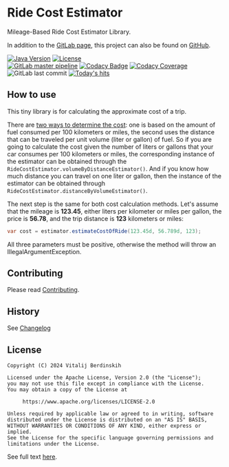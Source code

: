 # Ride Cost Estimator

Mileage-Based Ride Cost Estimator Library.

In addition to the [GitLab page][gl-project], this project can also be found on [GitHub][gh-project].

[![Java Version][java-version]][jdk-download]
[![License][license-badge]][license-link]  
[![GitLab master pipeline][gitlab-master-pipeline]][gitlab-master-pipeline-link]
[![Codacy Badge][codacy-badge]][codacy-badge-link]
[![Codacy Coverage][codacy-coverage]][codacy-coverage-link]
![GitLab last commit][gitlab-last-commit]
[![Today's hits][today-hits]][today-hits-link]

## How to use

This tiny library is for calculating the approximate cost of a trip.

There are [two ways to determine the cost][fuel-economy]: one is based on the amount of fuel consumed per 100 kilometers
or miles, the second uses the distance that can be traveled per unit volume (liter or gallon) of fuel. So if you are
going to calculate the cost given the number of liters or gallons that your car consumes per 100 kilometers or miles,
the corresponding instance of the estimator can be obtained through the `RideCostEstimator.volumeByDistanceEstimator()`.
And if you know how much distance you can travel on one liter or gallon, then the instance of the estimator can
be obtained through `RideCostEstimator.distanceByVolumeEstimator()`.

The next step is the same for both cost calculation methods. Let's assume that the mileage is **123.45**, either liters
per kilometer or miles per gallon, the price is **56.78**, and the trip distance is **123** kilometers or miles:

```java
var cost = estimator.estimateCostOfRide(123.45d, 56.789d, 123);
```

All three parameters must be positive, otherwise the method will throw an IllegalArgumentException.

## Contributing

Please read [Contributing](contributing.md).

## History

See [Changelog](changelog.md)

## License

```text
Copyright (C) 2024 Vitalij Berdinskih

Licensed under the Apache License, Version 2.0 (the "License");
you may not use this file except in compliance with the License.
You may obtain a copy of the License at

     https://www.apache.org/licenses/LICENSE-2.0

Unless required by applicable law or agreed to in writing, software
distributed under the License is distributed on an "AS IS" BASIS,
WITHOUT WARRANTIES OR CONDITIONS OF ANY KIND, either express or implied.
See the License for the specific language governing permissions and
limitations under the License.
```

See full text [here](LICENSE "the LICENSE file").

[gl-project]: https://gitlab.com/vitalijr2/ride-cost-estimator

[gh-project]: https://github.com/vitalijr2/ride-cost-estimator

[java-version]: https://img.shields.io/static/v1?label=Java&message=17&color=blue&logoColor=E23D28

[jdk-download]: https://www.oracle.com/java/technologies/downloads/#java17

[license-badge]: https://img.shields.io/badge/license-Apache%202.0-blue.svg?style=flat

[license-link]: https://www.apache.org/licenses/LICENSE-2.0.html

[gitlab-master-pipeline]: https://gitlab.com/vitalijr2/ride-cost-estimator/badges/master/pipeline.svg

[gitlab-master-pipeline-link]: https://gitlab.com/vitalijr2/ride-cost-estimator/-/commits/master

[codacy-badge]: https://app.codacy.com/project/badge/Grade/153f5bc0810442ffb11b4fba643f6011

[codacy-badge-link]: https://app.codacy.com/gl/vitalijr2/ride-cost-estimator/dashboard?utm_source=gl&utm_medium=referral&utm_content=&utm_campaign=Badge_grade

[codacy-coverage]: https://app.codacy.com/project/badge/Coverage/153f5bc0810442ffb11b4fba643f6011

[codacy-coverage-link]: https://app.codacy.com/gl/vitalijr2/ride-cost-estimator/dashboard?utm_source=gl&utm_medium=referral&utm_content=&utm_campaign=Badge_coverage

[gitlab-last-commit]: https://img.shields.io/gitlab/last-commit/vitalijr2/ride-cost-estimator

[today-hits]: https://hits.sh/github.com/vitalijr2/ride-cost-estimator.svg?view=today-total&label=today's%20hits

[today-hits-link]: https://hits.sh/github.com/vitalijr2/ride-cost-estimators/

[fuel-economy]: https://en.wikipedia.org/wiki/Fuel_economy_in_automobiles "Fuel economy in automobiles"
